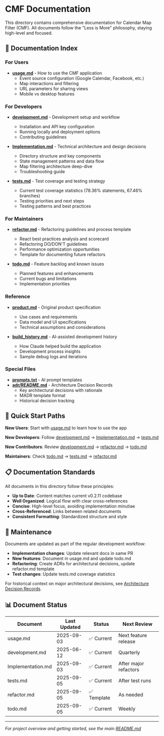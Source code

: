 # CMF Documentation

This directory contains comprehensive documentation for Calendar Map Filter (CMF). All documents follow the "Less is More" philosophy, staying high-level and focused.

## 📖 Documentation Index

### For Users

-   **[usage.md](usage.md)** - How to use the CMF application
    -   Event source configuration (Google Calendar, Facebook, etc.)
    -   Map interactions and filtering
    -   URL parameters for sharing views
    -   Mobile vs desktop features

### For Developers

-   **[development.md](development.md)** - Development setup and workflow

    -   Installation and API key configuration
    -   Running locally and deployment options
    -   Contributing guidelines

-   **[Implementation.md](Implementation.md)** - Technical architecture and design decisions

    -   Directory structure and key components
    -   State management patterns and data flow
    -   Map filtering architecture deep-dive
    -   Troubleshooting guide

-   **[tests.md](tests.md)** - Test coverage and testing strategy
    -   Current test coverage statistics (78.36% statements, 67.46% branches)
    -   Testing priorities and next steps
    -   Testing patterns and best practices

### For Maintainers

-   **[refactor.md](refactor.md)** - Refactoring guidelines and process template

    -   React best practices analysis and scorecard
    -   Refactoring DO/DON'T guidelines
    -   Performance optimization opportunities
    -   Template for documenting future refactors

-   **[todo.md](todo.md)** - Feature backlog and known issues
    -   Planned features and enhancements
    -   Current bugs and limitations
    -   Implementation priorities

### Reference

-   **[product.md](product.md)** - Original product specification

    -   Use cases and requirements
    -   Data model and UI specifications
    -   Technical assumptions and considerations

-   **[build_history.md](build_history.md)** - AI-assisted development history
    -   How Claude helped build the application
    -   Development process insights
    -   Sample debug logs and iterations

### Special Files

-   **[prompts.txt](prompts.txt)** - AI prompt templates
-   **[adr/README.md](adr/README.md)** - Architecture Decision Records
    -   Key architectural decisions with rationale
    -   MADR template format
    -   Historical decision tracking

## 🎯 Quick Start Paths

**New Users**: Start with [usage.md](usage.md) to learn how to use the app

**New Developers**: Follow [development.md](development.md) → [Implementation.md](Implementation.md) → [tests.md](tests.md)

**New Contributors**: Review [development.md](development.md) → [refactor.md](refactor.md) → [todo.md](todo.md)

**Maintainers**: Check [todo.md](todo.md) → [tests.md](tests.md) → [refactor.md](refactor.md)

## 📋 Documentation Standards

All documents in this directory follow these principles:

-   **Up to Date**: Content matches current v0.2.11 codebase
-   **Well Organized**: Logical flow with clear cross-references
-   **Concise**: High-level focus, avoiding implementation minutiae
-   **Cross-Referenced**: Links between related documents
-   **Consistent Formatting**: Standardized structure and style

## 🔄 Maintenance

Documents are updated as part of the regular development workflow:

-   **Implementation changes**: Update relevant docs in same PR
-   **New features**: Document in usage.md and update todo.md
-   **Refactoring**: Create ADRs for architectural decisions, update refactor.md template
-   **Test changes**: Update tests.md coverage statistics

For historical context on major architectural decisions, see [Architecture Decision Records](adr/README.md).

## 📊 Document Status

| Document          | Last Updated | Status      | Next Review           |
| ----------------- | ------------ | ----------- | --------------------- |
| usage.md          | 2025-09-03   | ✅ Current  | Next feature release  |
| development.md    | 2025-06-12   | ✅ Current  | Quarterly             |
| Implementation.md | 2025-09-03   | ✅ Current  | After major refactors |
| tests.md          | 2025-09-05   | ✅ Current  | After test runs       |
| refactor.md       | 2025-09-05   | ✅ Template | As needed             |
| todo.md           | 2025-09-05   | ✅ Current  | Weekly                |

---

_For project overview and getting started, see the main [README.md](../README.md)_
